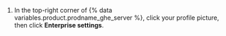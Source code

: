 1. In the top-right corner of {% data variables.product.prodname_ghe_server %}, click your profile picture, then click **Enterprise settings**.
